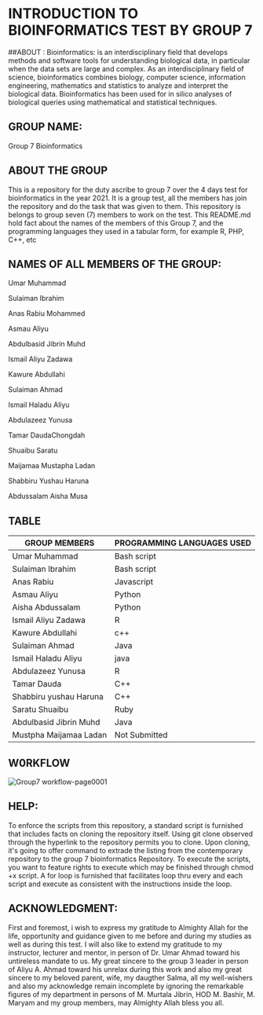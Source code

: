 # INTRODUCTION TO BIOINFORMATICS TEST BY GROUP 7

##ABOUT :
Bioinformatics: is an interdisciplinary field that develops methods and software tools for understanding biological data, in particular when the data sets are large and complex. As an interdisciplinary field of science, bioinformatics combines biology, computer science, information engineering, mathematics and statistics to analyze and interpret the biological data. Bioinformatics has been used for in silico analyses of biological queries using mathematical and statistical techniques.

## GROUP NAME: 
Group 7 Bioinformatics

## ABOUT THE GROUP
This is a repository for the duty ascribe to group 7 over the 4 days test for bioinformatics in the year 2021. It is a group test, all the members has join the repository and do the task that was given to them. This repository is belongs to group seven (7) members to work on the test. This README.md hold fact about the names of the members of this Group 7, and the programming languages they used in a tabular form, for example R, PHP, C++, etc 


## NAMES OF ALL MEMBERS OF THE GROUP:

Umar Muhammad

Sulaiman Ibrahim

Anas Rabiu Mohammed

Asmau Aliyu

Abdulbasid Jibrin Muhd

Ismail Aliyu Zadawa

Kawure Abdullahi

Sulaiman Ahmad

Ismail Haladu Aliyu

Abdulazeez Yunusa

Tamar DaudaChongdah

Shuaibu Saratu

Maijamaa Mustapha Ladan

Shabbiru Yushau Haruna

Abdussalam Aisha Musa

## TABLE
| GROUP MEMBERS  | PROGRAMMING LANGUAGES USED |
| ------------- | ------------- |
| Umar Muhammad  | Bash script  |
| Sulaiman Ibrahim  |Bash script  |
| Anas Rabiu  | Javascript |
| Asmau Aliyu  | Python |
| Aisha Abdussalam  | Python  |
| Ismail Aliyu Zadawa  | R  |
| Kawure Abdullahi  | c++|
| Sulaiman Ahmad  | Java  |
| Ismail Haladu Aliyu  | java  |
| Abdulazeez Yunusa | R  |
| Tamar Dauda  | C++  |
| Shabbiru yushau Haruna  | C++  |
| Saratu Shuaibu  | Ruby  |
| Abdulbasid Jibrin Muhd  | Java  |
| Mustpha  Maijamaa Ladan  | Not Submitted  |


## W0RKFLOW

![Group7 workflow-page0001](https://user-images.githubusercontent.com/94013467/143781333-e48d7cd0-2a44-4a0d-abad-e9a8a5d2e355.jpg)

## HELP:

To enforce the scripts from this repository, a standard script is furnished that includes facts on cloning the repository itself. Using git clone observed through the hyperlink to the repository permits you to clone. Upon cloning, it's going to offer command to extrade the listing from the contemporary repository to the group 7 bioinformatics Repository. To execute the scripts, you want to feature rights to execute which may be finished through chmod +x script. A for loop is furnished that facilitates loop thru every and each script and execute as consistent with the instructions inside the loop.

## ACKNOWLEDGMENT:

First and foremost, i wish to express my gratitude to Almighty Allah for the life, opportunity and guidance given to me before and during my studies as well as during this test. I will also like to extend my gratitude to my instructor, lecturer and mentor, in person of Dr. Umar Ahmad toward his untireless mandate to us. My great sincere to the group 3 leader in person of Aliyu A. Ahmad toward his unrelax during this work and also my great sincere to my beloved parent, wife, my daugther Salma, all my well-wishers and also my acknowledge remain incomplete by ignoring the remarkable figures of my department in persons of M. Murtala Jibrin, HOD M. Bashir, M. Maryam and my group members, may Almighty Allah bless you all.   




